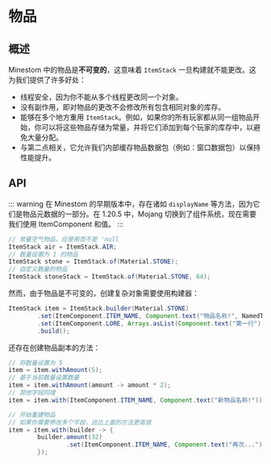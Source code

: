 # 物品

## 概述

Minestom 中的物品是**不可变的**，这意味着 `ItemStack` 一旦构建就不能更改。这为我们提供了许多好处：

- 线程安全，因为你不能从多个线程更改同一个对象。
- 没有副作用，即对物品的更改不会修改所有包含相同对象的库存。
- 能够在多个地方重用 `ItemStack`。例如，如果你的所有玩家都从同一组物品开始，你可以将这些物品存储为常量，并将它们添加到每个玩家的库存中，以避免大量分配。
- 与第二点相关，它允许我们内部缓存物品数据包（例如：窗口数据包）以保持性能提升。

## API

::: warning
在 Minestom 的早期版本中，存在诸如 `displayName` 等方法，因为它们是物品元数据的一部分。在 1.20.5 中，Mojang 切换到了组件系统，现在需要我们使用 ItemComponent 和值。
:::

```java
// 常量空气物品，应使用而不是 'null
ItemStack air = ItemStack.AIR;
// 数量设置为 1 的物品
ItemStack stone = ItemStack.of(Material.STONE);
// 自定义数量的物品
ItemStack stoneStack = ItemStack.of(Material.STONE, 64);
```

然而，由于物品是不可变的，创建复杂对象需要使用构建器：

```java
ItemStack item = ItemStack.builder(Material.STONE)
        .set(ItemComponent.ITEM_NAME, Component.text("物品名称!", NamedTextColor.GREEN))
        .set(ItemComponent.LORE, Arrays.asList(Component.text("第一行"), Component.text("第二行")))
        .build();
```

还存在创建物品副本的方法：

```java
// 将数量设置为 5
item = item.withAmount(5);
// 基于当前数量设置数量
item = item.withAmount(amount -> amount * 2);
// 其他字段同理
item = item.with(ItemComponent.ITEM_NAME, Component.text("新物品名称!"));

// 开始重建物品
// 如果你需要修改多个字段，这比上面的方法更高效
item = item.with(builder -> {
        builder.amount(32)
                .set(ItemComponent.ITEM_NAME, Component.text("再次..."));
        });
```
